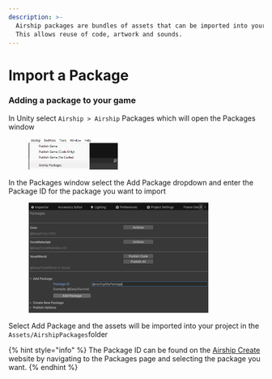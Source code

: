 ```yaml
---
description: >-
  Airship packages are bundles of assets that can be imported into your project.
  This allows reuse of code, artwork and sounds.
---
```


# Import a Package

### Adding a package to your game

In Unity select `Airship > Airship` Packages which will open the Packages window

<div align="left"><figure><img src="../.gitbook/assets/image (4) (1).png" alt="" width="176"><figcaption></figcaption></figure></div>

In the Packages window select the Add Package dropdown and enter the Package ID for the package you want to import

<div align="left"><figure><img src="../.gitbook/assets/image (5) (1).png" alt="" width="355"><figcaption></figcaption></figure></div>

Select Add Package and the assets will be imported into your project in the `Assets/AirshipPackages`folder

{% hint style="info" %}
The Package ID can be found on the [Airship Create](https://create.airship.gg/) website by navigating to the Packages page and selecting the package you want.
{% endhint %}

